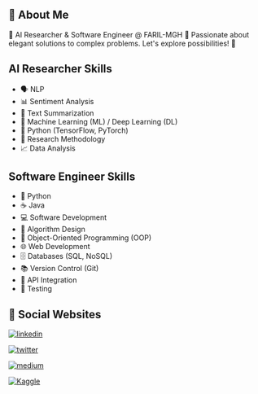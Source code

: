 
## 🚀 About Me
🚀 AI Researcher & Software Engineer @ FARIL-MGH 🌟 Passionate about elegant solutions to complex problems. Let's explore possibilities! 🌌

## AI Researcher Skills

- 🗣️ NLP
- 📊 Sentiment Analysis
- 📝 Text Summarization
- 🤖 Machine Learning (ML) / Deep Learning (DL)
- 🐍 Python (TensorFlow, PyTorch)
- 🧪 Research Methodology
- 📈 Data Analysis

## Software Engineer Skills

- 🐍 Python
- ☕ Java
- 💻 Software Development
- 🧠 Algorithm Design
- 🔄 Object-Oriented Programming (OOP)
- 🌐 Web Development
- 🗄️ Databases (SQL, NoSQL)
- 📚 Version Control (Git)
- 🔄 API Integration
- 🧪 Testing

## 🔗 Social Websites
[![linkedin](https://img.shields.io/badge/linkedin-0A66C2?style=for-the-badge&logo=linkedin&logoColor=white)](https://www.linkedin.com/in/AMustafa4983)

[![twitter](https://img.shields.io/badge/twitter-1DA1F2?style=for-the-badge&logo=twitter&logoColor=white)](https://twitter.com/AMustafa4983)

[![medium](https://img.shields.io/badge/mediuem-000000?style=for-the-badge&logo=medium&logoColor=white)](https://medium.com/AMustafa4983)

[![Kaggle](https://img.shields.io/badge/kaggle-ffffff?style=for-the-badge&logo=kaggle&logoColor=black)](https://kaggle.com/AMustafa4983)


